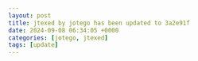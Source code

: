 ```yaml
---
layout: post
title: jtexed by jotego has been updated to 3a2e91f
date: 2024-09-08 06:34:05 +0000
categories: [jotego, jtexed]
tags: [update]
---
```


